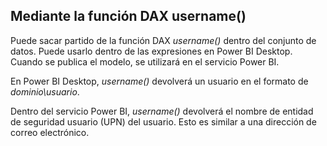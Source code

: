 ## Mediante la función DAX username()

Puede sacar partido de la función DAX *username()* dentro del conjunto de datos. Puede usarlo dentro de las expresiones en Power BI Desktop. Cuando se publica el modelo, se utilizará en el servicio Power BI.

En Power BI Desktop, *username()* devolverá un usuario en el formato de *dominio\usuario*.

Dentro del servicio Power BI, *username()* devolverá el nombre de entidad de seguridad usuario (UPN) del usuario. Esto es similar a una dirección de correo electrónico.